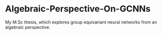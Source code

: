 # Algebraic-Perspective-On-GCNNs
My M.Sc thesis, which explores group equivariant neural networks from an algebraic perspective.
